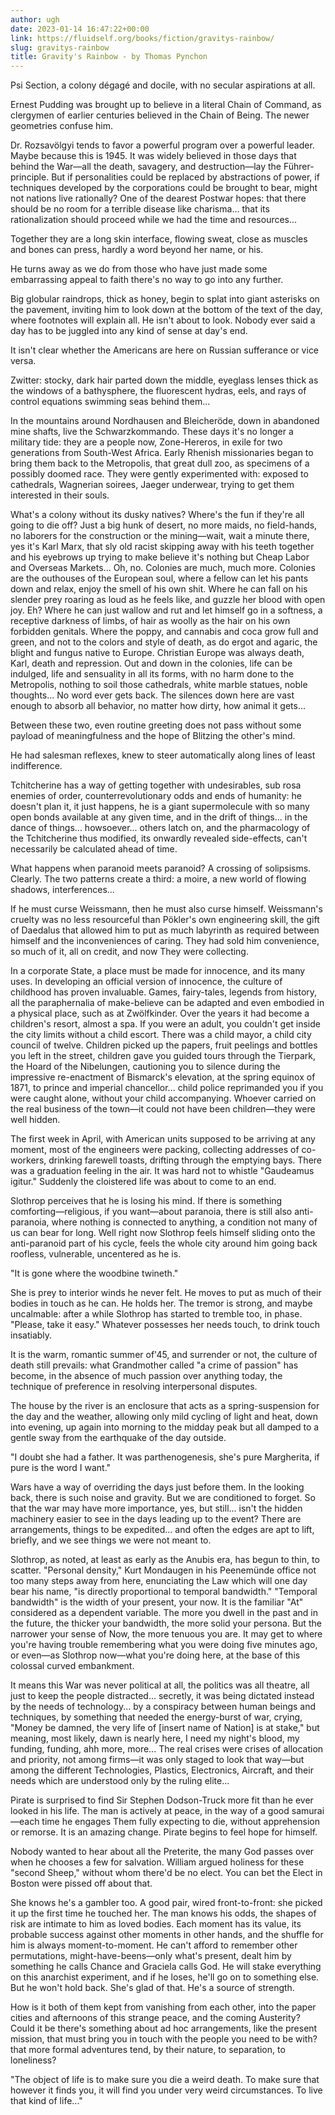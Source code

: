 ```yaml
---
author: ugh
date: 2023-01-14 16:47:22+00:00
link: https://fluidself.org/books/fiction/gravitys-rainbow/
slug: gravitys-rainbow
title: Gravity's Rainbow - by Thomas Pynchon
---
```


Psi Section, a colony dégagé and docile, with no secular aspirations at all.

Ernest Pudding was brought up to believe in a literal Chain of Command, as clergymen of earlier centuries believed in the Chain of Being. The newer geometries confuse him.

Dr. Rozsavölgyi tends to favor a powerful program over a powerful leader. Maybe because this is 1945. It was widely believed in those days that behind the War—all the death, savagery, and destruction—lay the Führer-principle. But if personalities could be replaced by abstractions of power, if techniques developed by the corporations could be brought to bear, might not nations live rationally? One of the dearest Postwar hopes: that there should be no room for a terrible disease like charisma... that its rationalization should proceed while we had the time and resources...

Together they are a long skin interface, flowing sweat, close as muscles and bones can press, hardly a word beyond her name, or his.

He turns away as we do from those who have just made some embarrassing appeal to faith there's no way to go into any further.

Big globular raindrops, thick as honey, begin to splat into giant asterisks on the pavement, inviting him to look down at the bottom of the text of the day, where footnotes will explain all. He isn't about to look. Nobody ever said a day has to be juggled into any kind of sense at day's end.

It isn't clear whether the Americans are here on Russian sufferance or vice versa.

Zwitter: stocky, dark hair parted down the middle, eyeglass lenses thick as the windows of a bathysphere, the fluorescent hydras, eels, and rays of control equations swimming seas behind them...

In the mountains around Nordhausen and Bleicheröde, down in abandoned mine shafts, live the Schwarzkommando. These days it's no longer a military tide: they are a people now, Zone-Hereros, in exile for two generations from South-West Africa. Early Rhenish missionaries began to bring them back to the Metropolis, that great dull zoo, as specimens of a possibly doomed race. They were gently experimented with: exposed to cathedrals, Wagnerian soirees, Jaeger underwear, trying to get them interested in their souls.

What's a colony without its dusky natives? Where's the fun if they're all going to die off? Just a big hunk of desert, no more maids, no field-hands, no laborers for the construction or the mining—wait, wait a minute there, yes it's Karl Marx, that sly old racist skipping away with his teeth together and his eyebrows up trying to make believe it's nothing but Cheap Labor and Overseas Markets... Oh, no. Colonies are much, much more. Colonies are the outhouses of the European soul, where a fellow can let his pants down and relax, enjoy the smell of his own shit. Where he can fall on his slender prey roaring as loud as he feels like, and guzzle her blood with open joy. Eh? Where he can just wallow and rut and let himself go in a softness, a receptive darkness of limbs, of hair as woolly as the hair on his own forbidden genitals. Where the poppy, and cannabis and coca grow full and green, and not to the colors and style of death, as do ergot and agaric, the blight and fungus native to Europe. Christian Europe was always death, Karl, death and repression. Out and down in the colonies, life can be indulged, life and sensuality in all its forms, with no harm done to the Metropolis, nothing to soil those cathedrals, white marble statues, noble thoughts... No word ever gets back. The silences down here are vast enough to absorb all behavior, no matter how dirty, how animal it gets...

Between these two, even routine greeting does not pass without some payload of meaningfulness and the hope of Blitzing the other's mind.

He had salesman reflexes, knew to steer automatically along lines of least indifference.

Tchitcherine has a way of getting together with undesirables, sub rosa enemies of order, counterrevolutionary odds and ends of humanity: he doesn't plan it, it just happens, he is a giant supermolecule with so many open bonds available at any given time, and in the drift of things... in the dance of things... howsoever... others latch on, and the pharmacology of the Tchitcherine thus modified, its onwardly revealed side-effects, can't necessarily be calculated ahead of time.

What happens when paranoid meets paranoid? A crossing of solipsisms. Clearly. The two patterns create a third: a moire, a new world of flowing shadows, interferences...

If he must curse Weissmann, then he must also curse himself. Weissmann's cruelty was no less resourceful than Pökler's own engineering skill, the gift of Daedalus that allowed him to put as much labyrinth as required between himself and the inconveniences of caring. They had sold him convenience, so much of it, all on credit, and now They were collecting.

In a corporate State, a place must be made for innocence, and its many uses. In developing an official version of innocence, the culture of childhood has proven invaluable. Games, fairy-tales, legends from history, all the paraphernalia of make-believe can be adapted and even embodied in a physical place, such as at Zwölfkinder. Over the years it had become a children's resort, almost a spa. If you were an adult, you couldn't get inside the city limits without a child escort. There was a child mayor, a child city council of twelve. Children picked up the papers, fruit peelings and bottles you left in the street, children gave you guided tours through the Tierpark, the Hoard of the Nibelungen, cautioning you to silence during the impressive re-enactment of Bismarck's elevation, at the spring equinox of 1871, to prince and imperial chancellor... child police reprimanded you if you were caught alone, without your child accompanying. Whoever carried on the real business of the town—it could not have been children—they were well hidden.

The first week in April, with American units supposed to be arriving at any moment, most of the engineers were packing, collecting addresses of co-workers, drinking farewell toasts, drifting through the emptying bays. There was a graduation feeling in the air. It was hard not to whistle "Gaudeamus igitur." Suddenly the cloistered life was about to come to an end.

Slothrop perceives that he is losing his mind. If there is something comforting—religious, if you want—about paranoia, there is still also anti-paranoia, where nothing is connected to anything, a condition not many of us can bear for long. Well right now Slothrop feels himself sliding onto the anti-paranoid part of his cycle, feels the whole city around him going back roofless, vulnerable, uncentered as he is.

"It is gone where the woodbine twineth."

She is prey to interior winds he never felt. He moves to put as much of their bodies in touch as he can. He holds her. The tremor is strong, and maybe uncalmable: after a while Slothrop has started to tremble too, in phase. "Please, take it easy." Whatever possesses her needs touch, to drink touch insatiably.

It is the warm, romantic summer of'45, and surrender or not, the culture of death still prevails: what Grandmother called "a crime of passion" has become, in the absence of much passion over anything today, the technique of preference in resolving interpersonal disputes.

The house by the river is an enclosure that acts as a spring-suspension for the day and the weather, allowing only mild cycling of light and heat, down into evening, up again into morning to the midday peak but all damped to a gentle sway from the earthquake of the day outside.

"I doubt she had a father. It was parthenogenesis, she's pure Margherita, if pure is the word I want."

Wars have a way of overriding the days just before them. In the looking back, there is such noise and gravity. But we are conditioned to forget. So that the war may have more importance, yes, but still... isn't the hidden machinery easier to see in the days leading up to the event? There are arrangements, things to be expedited... and often the edges are apt to lift, briefly, and we see things we were not meant to.

Slothrop, as noted, at least as early as the Anubis era, has begun to thin, to scatter. "Personal density," Kurt Mondaugen in his Peenemünde office not too many steps away from here, enunciating the Law which will one day bear his name, "is directly proportional to temporal bandwidth." "Temporal bandwidth" is the width of your present, your now. It is the familiar "At" considered as a dependent variable. The more you dwell in the past and in the future, the thicker your bandwidth, the more solid your persona. But the narrower your sense of Now, the more tenuous you are. It may get to where you're having trouble remembering what you were doing five minutes ago, or even—as Slothrop now—what you're doing here, at the base of this colossal curved embankment.

It means this War was never political at all, the politics was all theatre, all just to keep the people distracted... secretly, it was being dictated instead by the needs of technology... by a conspiracy between human beings and techniques, by something that needed the energy-burst of war, crying, "Money be damned, the very life of [insert name of Nation] is at stake," but meaning, most likely, dawn is nearly here, I need my night's blood, my funding, funding, ahh more, more... The real crises were crises of allocation and priority, not among firms—it was only staged to look that way—but among the different Technologies, Plastics, Electronics, Aircraft, and their needs which are understood only by the ruling elite...

Pirate is surprised to find Sir Stephen Dodson-Truck more fit than he ever looked in his life. The man is actively at peace, in the way of a good samurai—each time he engages Them fully expecting to die, without apprehension or remorse. It is an amazing change. Pirate begins to feel hope for himself.

Nobody wanted to hear about all the Preterite, the many God passes over when he chooses a few for salvation. William argued holiness for these "second Sheep," without whom there'd be no elect. You can bet the Elect in Boston were pissed off about that.

She knows he's a gambler too. A good pair, wired front-to-front: she picked it up the first time he touched her. The man knows his odds, the shapes of risk are intimate to him as loved bodies. Each moment has its value, its probable success against other moments in other hands, and the shuffle for him is always moment-to-moment. He can't afford to remember other permutations, might-have-beens—only what's present, dealt him by something he calls Chance and Graciela calls God. He will stake everything on this anarchist experiment, and if he loses, he'll go on to something else. But he won't hold back. She's glad of that. He's a source of strength.

How is it both of them kept from vanishing from each other, into the paper cities and afternoons of this strange peace, and the coming Austerity? Could it be there's something about ad hoc arrangements, like the present mission, that must bring you in touch with the people you need to be with? that more formal adventures tend, by their nature, to separation, to loneliness?

"The object of life is to make sure you die a weird death. To make sure that however it finds you, it will find you under very weird circumstances. To live that kind of life..."
